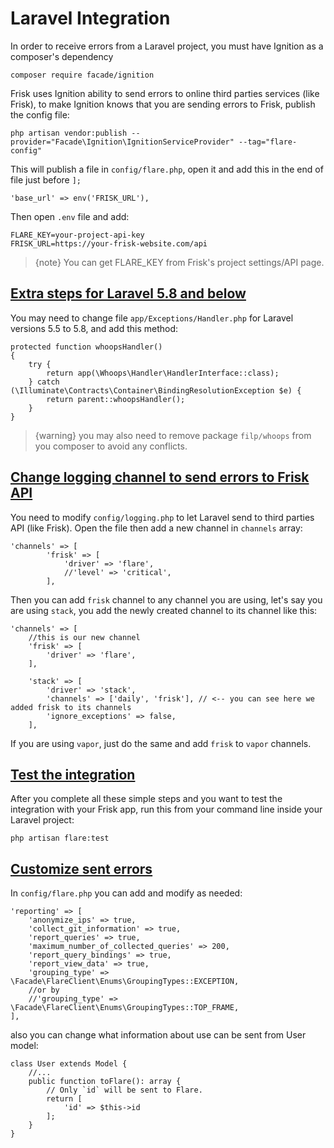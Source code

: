 # Laravel Integration

In order to receive errors from a Laravel project, you must have Ignition as a composer's dependency

    composer require facade/ignition

Frisk uses Ignition ability to send errors to online third parties services (like Frisk), to make Ignition knows 
that you are sending errors to Frisk, publish the config file: 

    php artisan vendor:publish --provider="Facade\Ignition\IgnitionServiceProvider" --tag="flare-config"

This will publish a file in `config/flare.php`, open it and add this in the end of file just before `];`

    'base_url' => env('FRISK_URL'),

Then open `.env` file and add:

    FLARE_KEY=your-project-api-key
    FRISK_URL=https://your-frisk-website.com/api

> {note} You can get FLARE_KEY from Frisk's project settings/API page.



## [Extra steps for Laravel 5.8 and below](#frisk-intergration-laravel-5.8-and-below)

You may need to change file `app/Exceptions/Handler.php` for Laravel versions 5.5 to 5.8, and add this method:

    protected function whoopsHandler()
    {
        try {
            return app(\Whoops\Handler\HandlerInterface::class);
        } catch (\Illuminate\Contracts\Container\BindingResolutionException $e) {
            return parent::whoopsHandler();
        }
    }

> {warning} you may also need to remove package `filp/whoops` from you composer to avoid any conflicts.

## [Change logging channel to send errors to Frisk API](#frisk-logging-channels)
You need to modify `config/logging.php` to let Laravel send to third parties API (like Frisk). Open the file then add a new channel in `channels` array:

    'channels' => [
            'frisk' => [
                'driver' => 'flare',
                //'level' => 'critical',
            ],

Then you can add `frisk` channel to any channel you are using, let's say you are using `stack`, you add the newly created channel to its channel like this:

    'channels' => [
        //this is our new channel
        'frisk' => [
            'driver' => 'flare',
        ],

        'stack' => [
            'driver' => 'stack',
            'channels' => ['daily', 'frisk'], // <-- you can see here we added frisk to its channels
            'ignore_exceptions' => false,
        ],

If you are using `vapor`, just do the same and add `frisk` to `vapor` channels.

## [Test the integration](#test-integration)
After you complete all these simple steps and you want to test the integration with your Frisk app, run this from your command line inside your Laravel project:

    php artisan flare:test
    
## [Customize sent errors](#customize-sent-error)
In `config/flare.php` you can add and modify as needed:

    'reporting' => [
        'anonymize_ips' => true,
        'collect_git_information' => true,
        'report_queries' => true,
        'maximum_number_of_collected_queries' => 200,
        'report_query_bindings' => true,
        'report_view_data' => true,
        'grouping_type' => \Facade\FlareClient\Enums\GroupingTypes::EXCEPTION,
        //or by
        //'grouping_type' => \Facade\FlareClient\Enums\GroupingTypes::TOP_FRAME,
    ],

also you can change what information about use can be sent from User model:

    class User extends Model {
        //...
        public function toFlare(): array {
            // Only `id` will be sent to Flare.
            return [
                'id' => $this->id
            ];
        }
    }

